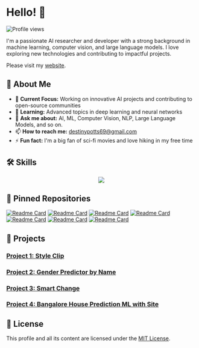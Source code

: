# Hello! 👋

![Profile views](https://komarev.com/ghpvc/?username=destinypotts69&style=flat-square)

I'm a passionate AI researcher and developer with a strong background in machine learning, computer vision, and large language models. I love exploring new technologies and contributing to impactful projects.

Please visit my [website](https://destinypotts69.github.io).

## 🚀 About Me

- 🔭 **Current Focus:** Working on innovative AI projects and contributing to open-source communities
- 🌱 **Learning:** Advanced topics in deep learning and neural networks
- 💬 **Ask me about:** AI, ML, Computer Vision, NLP, Large Language Models, and so on.
- 📫 **How to reach me:** [destinypotts69@gmail.com](mailto:destinypotts69@gmail.com)
- ⚡ **Fun fact:** I'm a big fan of sci-fi movies and love hiking in my free time

## 🛠️ Skills
<p align="center">
  <img src="https://skillicons.dev/icons?i=python,tensorflow,pytorch,opencv,sklearn,nextjs,react,django,fastapi,flask" />
</p>

## 📌 Pinned Repositories

[![Readme Card](https://github-readme-stats.vercel.app/api/pin/?username=destinypotts69&repo=facefusion)](https://github.com/destinypotts69/facefusion)
[![Readme Card](https://github-readme-stats.vercel.app/api/pin/?username=destinypotts69&repo=Integrating-a-Machine-Learning-Model-into-a-Web-app)](https://github.com/destinypotts69/Integrating-a-Machine-Learning-Model-into-a-Web-app)
[![Readme Card](https://github-readme-stats.vercel.app/api/pin/?username=destinypotts69&repo=openui)](https://github.com/destinypotts69/openui)
[![Readme Card](https://github-readme-stats.vercel.app/api/pin/?username=destinypotts69&repo=mindful-predictions)](https://github.com/destinypotts69/mindful-predictions)
[![Readme Card](https://github-readme-stats.vercel.app/api/pin/?username=destinypotts69&repo=placement_prediction)](https://github.com/destinypotts69/placement_prediction)
[![Readme Card](https://github-readme-stats.vercel.app/api/pin/?username=destinypotts69&repo=Terzo.ai)](https://github.com/destinypotts69/Terzo.ai)
[![Readme Card](https://github-readme-stats.vercel.app/api/pin/?username=destinypotts69&repo=imaginary-ai)](https://github.com/destinypotts69/imaginary-ai)

## 🔧 Projects

### [Project 1: Style Clip](https://github.com/destinypotts69/StyleCLIP)

### [Project 2: Gender Predictor by Name](https://github.com/destinypotts69/Gender_Predictor)

### [Project 3: Smart Change](https://github.com/destinypotts69/SmartChange)

### [Project 4: Bangalore House Prediction ML with Site](https://github.com/destinypotts69/bangalore-house-prediction-ml-with-site)

## 📜 License

This profile and all its content are licensed under the [MIT License](LICENSE).
